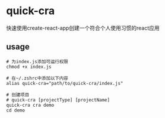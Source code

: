 # quick-cra
快速使用create-react-app创建一个符合个人使用习惯的react应用

## usage

```
# 为index.js添加可运行权限
chmod +x index.js

# 在~/.zshrc中添加以下内容
alias quick-cra="path/to/quick-cra/index.js"

# 创建项目
# quick-cra [projectType] [projectName]
quick-cra cra demo
cd demo
```
